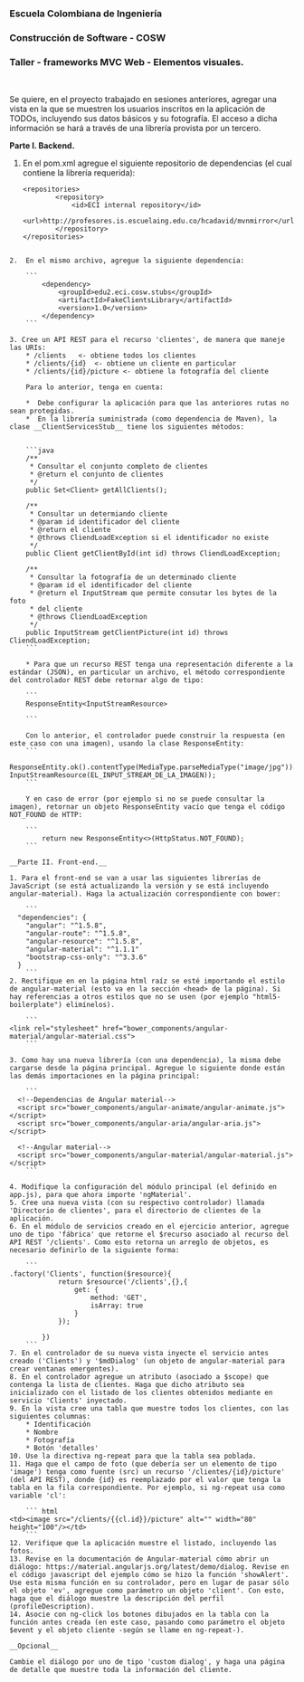 ### Escuela Colombiana de Ingeniería

### Construcción de Software - COSW

### Taller - frameworks MVC Web - Elementos visuales.

 

Se quiere, en el proyecto trabajado en sesiones anteriores, agregar una vista en
la que se muestren los usuarios inscritos en la aplicación de TODOs, incluyendo
sus datos básicos y su fotografía. El acceso a dicha información se hará a
través de una librería provista por un tercero.

__Parte I. Backend.__

1.  En el pom.xml agregue el siguiente repositorio de dependencias (el cual contiene la librería requerida):

	```
	<repositories>
	        <repository>
	            <id>ECI internal repository</id>
	            <url>http://profesores.is.escuelaing.edu.co/hcadavid/mvnmirror</url>
	        </repository>
	</repositories>
```

2.  En el mismo archivo, agregue la siguiente dependencia:

	```
        <dependency>
            <groupId>edu2.eci.cosw.stubs</groupId>
            <artifactId>FakeClientsLibrary</artifactId>
            <version>1.0</version>            
        </dependency>  
	```
 
3. Cree un API REST para el recurso 'clientes', de manera que maneje las URIs:
	* /clients   <- obtiene todos los clientes
	* /clients/{id}  <- obtiene un cliente en particular
	* /clients/{id}/picture <- obtiene la fotografía del cliente

	Para lo anterior, tenga en cuenta:
	
	*  Debe configurar la aplicación para que las anteriores rutas no sean protegidas.
	*  En la librería suministrada (como dependencia de Maven), la clase __ClientServicesStub__ tiene los siguientes métodos:


	```java
	/**
     * Consultar el conjunto completo de clientes
     * @return el conjunto de clientes
     */
    public Set<Client> getAllClients();
    
    /**
     * Consultar un determiando cliente
     * @param id identificador del cliente
     * @return el cliente
     * @throws CliendLoadException si el identificador no existe
     */
    public Client getClientById(int id) throws CliendLoadException; 
    
    /**
     * Consultar la fotografía de un determinado cliente
     * @param id el identificador del cliente
     * @return el InputStream que permite consutar los bytes de la foto
     * del cliente
     * @throws CliendLoadException 
     */
    public InputStream getClientPicture(int id) throws CliendLoadException;
	```

	* Para que un recurso REST tenga una representación diferente a la estándar (JSON), en particular un archivo, el método correspondiente del controlador REST debe retornar algo de tipo:

	```
	ResponseEntity<InputStreamResource>
	
	```

	Con lo anterior, el controlador puede construir la respuesta (en este caso con una imagen), usando la clase ResponseEntity:	
	```		
	ResponseEntity.ok().contentType(MediaType.parseMediaType("image/jpg")).body(new InputStreamResource(EL_INPUT_STREAM_DE_LA_IMAGEN));
	```
	
	Y en caso de error (por ejemplo si no se puede consultar la imagen), retornar un objeto ResponseEntity vacío que tenga el código NOT_FOUND de HTTP:
	
	```				
		return new ResponseEntity<>(HttpStatus.NOT_FOUND);
	```		

__Parte II. Front-end.__

1. Para el front-end se van a usar las siguientes librerías de JavaScript (se está actualizando la versión y se está incluyendo angular-material). Haga la actualización correspondiente con bower:

	```	
  "dependencies": {
    "angular": "^1.5.8",
    "angular-route": "^1.5.8",
    "angular-resource": "^1.5.8",
    "angular-material": "^1.1.1"
    "bootstrap-css-only": "^3.3.6"
  }
	```	
2. Rectifique en en la página html raíz se esté importando el estilo de angular-material (esto va en la sección <head> de la página). Si hay referencias a otros estilos que no se usen (por ejemplo "html5-boilerplate") elimínelos). 

	```	
<link rel="stylesheet" href="bower_components/angular-material/angular-material.css">
	```	

3. Como hay una nueva librería (con una dependencia), la misma debe cargarse desde la página principal. Agregue lo siguiente donde están las demás importaciones en la página principal:

	```	
  <!--Dependencias de Angular material-->  
  <script src="bower_components/angular-animate/angular-animate.js"></script>
  <script src="bower_components/angular-aria/angular-aria.js"></script>

  <!--Angular material-->
  <script src="bower_components/angular-material/angular-material.js"></script>	
	```	

4. Modifique la configuración del módulo principal (el definido en app.js), para que ahora importe 'ngMaterial'.
5. Cree una nueva vista (con su respectivo controlador) llamada 'Directorio de clientes', para el directorio de clientes de la aplicación.
6. En el módulo de servicios creado en el ejercicio anterior, agregue uno de tipo 'fábrica' que retorne el $recurso asociado al recurso del API REST '/clients'. Como esto retorna un arreglo de objetos, es necesario definirlo de la siguiente forma:

	```	
.factory('Clients', function($resource){
            return $resource('/clients',{},{
                get: {
                    method: 'GET',
                    isArray: true               
                }
            });
        
        })
	```	
7. En el controlador de su nueva vista inyecte el servicio antes creado ('Clients') y '$mdDialog' (un objeto de angular-material para crear ventanas emergentes).
8. En el controlador agregue un atributo (asociado a $scope) que contenga la lista de clientes. Haga que dicho atributo sea inicializado con el listado de los clientes obtenidos mediante en servicio 'Clients' inyectado.
9. En la vista cree una tabla que muestre todos los clientes, con las siguientes columnas:
	* Identificación
	* Nombre
	* Fotografía
	* Botón 'detalles'
10. Use la directiva ng-repeat para que la tabla sea poblada.
11. Haga que el campo de foto (que debería ser un elemento de tipo 'image') tenga como fuente (src) un recurso '/clientes/{id}/picture' (del API REST), donde {id} es reemplazado por el valor que tenga la tabla en la fila correspondiente. Por ejemplo, si ng-repeat usa como variable 'cl':

	```	html
<td><image src="/clients/{{cl.id}}/picture" alt="" width="80" height="100"/></td>
	```	
12. Verifique que la aplicación muestre el listado, incluyendo las fotos.
13. Revise en la documentación de Angular-material cómo abrir un diálogo: https://material.angularjs.org/latest/demo/dialog. Revise en el código javascript del ejemplo cómo se hizo la función 'showAlert'. Use esta misma función en su controlador, pero en lugar de pasar sólo el objeto 'ev', agregue como parámetro un objeto 'client'. Con esto, haga que el diálogo muestre la descripción del perfil (profileDescription).
14. Asocie con ng-click los botones dibujados en la tabla con la función antes creada (en este caso, pasando como parámetro el objeto $event y el objeto cliente -según se llame en ng-repeat-).

__Opcional__

Cambie el diálogo por uno de tipo 'custom dialog', y haga una página de detalle que muestre toda la información del cliente.
